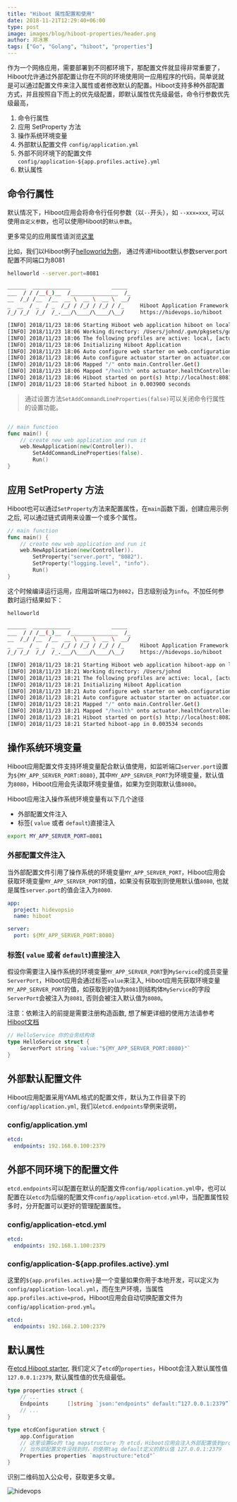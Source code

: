 ```yaml
---
title: "Hiboot 属性配置和使用"
date: 2018-11-21T12:29:40+06:00
type: post
image: images/blog/hiboot-properties/header.png
author: 邓冰寒
tags: ["Go", "Golang", "hiboot", "properties"]
---
```


作为一个网络应用，需要部署到不同都环境下，那配置文件就显得非常重要了，Hiboot允许通过外部配置让你在不同的环境使用同一应用程序的代码，简单说就是可以通过配置文件来注入属性或者修改默认的配置。Hiboot支持多种外部配置方式，并且按照自下而上的优先级配置，即默认属性优先级最低，命令行参数优先级最高，

1. 命令行属性
2. 应用 SetProperty 方法
3. 操作系统环境变量
4. 外部默认配置文件 `config/application.yml`
5. 外部不同环境下的配置文件 `config/application-${app.profiles.active}.yml`
6. 默认属性

## 命令行属性

默认情况下，Hiboot应用会将命令行任何参数（以`--`开头），如 `--xxx=xxx`, 可以使用`自定义参数`，也可以使用Hiboot的`默认参数`。

更多常见的应用属性请浏览[这里](https://hiboot.hidevops.io/cn/web-app/)

比如，我们以Hiboot例子[helloworld为例](https://github.com/hidevopsio/hiboot/tree/master/examples/web/helloworld)， 通过传递Hiboot默认参数server.port配置不同端口为8081

```bash
helloworld --server.port=8081

______  ____________             _____
___  / / /__(_)__  /_______________  /_
__  /_/ /__  /__  __ \  __ \  __ \  __/
_  __  / _  / _  /_/ / /_/ / /_/ / /_     Hiboot Application Framework
/_/ /_/  /_/  /_.___/\____/\____/\__/     https://hidevops.io/hiboot

[INFO] 2018/11/23 18:06 Starting Hiboot web application hiboot on localhost with PID 68499
[INFO] 2018/11/23 18:06 Working directory: /Users/johnd/.gvm/pkgsets/go1.10/hidevops/src/hidevops.io/hiboot
[INFO] 2018/11/23 18:06 The following profiles are active: local, [actuator web]
[INFO] 2018/11/23 18:06 Initializing Hiboot Application
[INFO] 2018/11/23 18:06 Auto configure web starter on web.configuration
[INFO] 2018/11/23 18:06 Auto configure actuator starter on actuator.configuration
[INFO] 2018/11/23 18:06 Mapped "/" onto main.Controller.Get()
[INFO] 2018/11/23 18:06 Mapped "/health" onto actuator.healthController.Get()
[INFO] 2018/11/23 18:06 Hiboot started on port(s) http://localhost:8081
[INFO] 2018/11/23 18:06 Started hiboot in 0.003900 seconds

```

>通过设置方法`SetAddCommandLineProperties(false)`可以关闭命令行属性的设置功能。

```go

// main function
func main() {
	// create new web application and run it
	web.NewApplication(new(Controller)).
		SetAddCommandLineProperties(false).
		Run()
}
```

## 应用 SetProperty 方法

Hiboot也可以通过`SetProperty`方法来配置属性，在`main`函数下面，创建应用示例之后, 可以通过链式调用来设置一个或多个属性。

```go
// main function
func main() {
	// create new web application and run it
	web.NewApplication(new(Controller)).
		SetProperty("server.port", "8082").
		SetProperty("logging.level", "info").
		Run()
}
```

这个时候编译运行运用，应用监听端口为`8082`，日志级别设为`info`。不加任何参数时运行结果如下：

```bash
helloworld

______  ____________             _____
___  / / /__(_)__  /_______________  /_
__  /_/ /__  /__  __ \  __ \  __ \  __/
_  __  / _  / _  /_/ / /_/ / /_/ / /_     Hiboot Application Framework
/_/ /_/  /_/  /_.___/\____/\____/\__/     https://hidevops.io/hiboot

[INFO] 2018/11/23 18:21 Starting Hiboot web application hiboot-app on localhost with PID 68690
[INFO] 2018/11/23 18:21 Working directory: /Users/johnd
[INFO] 2018/11/23 18:21 The following profiles are active: local, [actuator web]
[INFO] 2018/11/23 18:21 Initializing Hiboot Application
[INFO] 2018/11/23 18:21 Auto configure web starter on web.configuration
[INFO] 2018/11/23 18:21 Auto configure actuator starter on actuator.configuration
[INFO] 2018/11/23 18:21 Mapped "/" onto main.Controller.Get()
[INFO] 2018/11/23 18:21 Mapped "/health" onto actuator.healthController.Get()
[INFO] 2018/11/23 18:21 Hiboot started on port(s) http://localhost:8082
[INFO] 2018/11/23 18:21 Started hiboot-app in 0.003534 seconds

```

## 操作系统环境变量

Hiboot应用配置文件支持环境变量配合默认值使用，如监听端口`server.port`设置为`${MY_APP_SERVER_PORT:8080}`, 其中`MY_APP_SERVER_PORT`为环境变量，默认值为`8080`，Hiboot应用会先读取环境变量值，如果为空则取默认值`8080`。

Hiboot应用注入操作系统环境变量有以下几个途径

* 外部配置文件注入
* 标签( `value` 或者 `default`)直接注入

```bash
export MY_APP_SERVER_PORT=8081
```

### 外部配置文件注入

当外部配置文件引用了操作系统的环境变量`MY_APP_SERVER_PORT`，Hiboot应用会获取环境变量`MY_APP_SERVER_PORT`的值，如果没有获取到则使用默认值`8080`, 也就是属性`server.port`的值会注入为`8080`.

```yaml
app:
  project: hidevopsio
  name: hiboot

server:
  port: ${MY_APP_SERVER_PORT:8080}
```

### 标签( `value` 或者 `default`)直接注入

假设你需要注入操作系统的环境变量`MY_APP_SERVER_PORT`到`MyService`的成员变量`ServerPort`，Hiboot应用会通过标签`value`来注入, Hiboot应用先获取环境变量`MY_APP_SERVER_PORT`的值，如获取到的值为`8081`则结构体`MyService`的字段`ServerPort`会被注入为`8081`, 否则会被注入默认值为`8080`。

注意：依赖注入的前提是需要注册构造函数, 想了解更详细的使用方法请参考[Hiboot文档](https://hiboot.hidevops.io/cn/inversion-of-control/)

```go
// HelloService 你的业务结构体
type HelloService struct {
	ServerPort string `value:"${MY_APP_SERVER_PORT:8080}"`
}
```

## 外部默认配置文件

Hiboot应用配置采用YAML格式的配置文件，默认为工作目录下的 `config/application.yml`, 我们以`etcd.endpoints`举例来说明，

### config/application.yml

```yaml
etcd:
  endpoints: 192.168.0.100:2379
```

## 外部不同环境下的配置文件

`etcd.endpoints`可以配置在默认的配置文件`config/application.yml`中，也可以配置在以`etcd`为后缀的配置文件`config/application-etcd.yml`中，当配置属性较多时，分开配置可以更好的管理配置属性。

### config/application-etcd.yml

```yaml
etcd:
  endpoints: 192.168.1.100:2379
```

### config/application-${app.profiles.active}.yml

这里的`${app.profiles.active}`是一个变量如果你用于本地开发，可以定义为`config/application-local.yml`，而在生产环境，当属性`app.profiles.active=prod`，Hiboot应用会自动切换配置文件为`config/application-prod.yml`。

```yaml
etcd:
  endpoints: 192.168.2.100:2379
```

## 默认属性

在[etcd Hiboot starter](https://github.com/hidevopsio/hiboot-data/tree/master/starter/etcd),  我们定义了`etcd`的`properties`，Hiboot会注入默认属性值`127.0.0.1:2379`, 默认属性值的优先级最低。

```go
type properties struct {
	// ...
	Endpoints      []string `json:"endpoints" default:“127.0.0.1:2379”`
	// ...
}

type etcdConfiguration struct {
	app.Configuration
	// 这里设置Go的 tag mapstructure 为 etcd，Hiboot应用会注入外部配置值到properties。
	// 当外部配置文件没找到时，则使用tag default定义的默认值 127.0.0.1:2379
	Properties properties `mapstructure:"etcd"`
}

```

识别二维码加入公众号，获取更多文章。

![hidevops](/images/pa-qrcode.jpg)